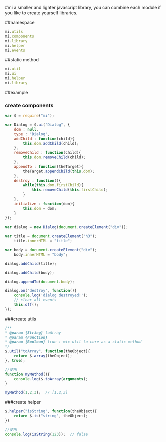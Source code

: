 #mi
        a smaller and lighter javascript library, you can combine each module if you like to create yourself libraries.


##namespace
```javascript
mi.utils
mi.components
mi.library
mi.helper
mi.events
```

##static method
```javascript
mi.util
mi.ui
mi.helper
mi.library
```


##example

### create components
```javascript
var $ = require("mi");

var Dialog = $.ui("Dialog", {
    dom : null,
    type : "Dialog",
    addChild : function(child){
        this.dom.addChild(child);
    },
    removeChild : function(child){
        this.dom.removeChild(child);
    },
    appendTo : function(theTarget){
        theTarget.appendChild(this.dom);
    },
    destroy : function(){
        while(this.dom.firstChild){
            this.removeChild(this.firstChild);
        }
    },
    initialize : function(dom){
        this.dom = dom;
    }
});

var dialog = new Dialog(document.createElement("div"));

var title = document.createElement("h3");
    title.innerHTML = "title";

var body = document.createElement("div");
    body.innerHTML = "body";

dialog.addChild(title);

dialog.addChild(body);

dialog.appendTo(document.body);

dialog.on("destroy", function(){
    console.log('dialog destroyed!');
    // clear all events
    this.off();
});
```
###create utils
```javascript
/**
* @param {String} toArray
* @param {Function}
* @param {Boolean} true : mix util to core as a static method
*/
$.util("toArray", function(theObject){
    return $.array(theObject);
}, true);

//使用
function myMethod(){
    console.log($.toArray(arguments);
}

myMethod(1,2,3);  // [1,2,3]
```


###create helper
```javascript
$.helper("isString", function(theObject){
    return $.is("string", theObject);
})

//使用
console.log(isString(123));  // false
```



        